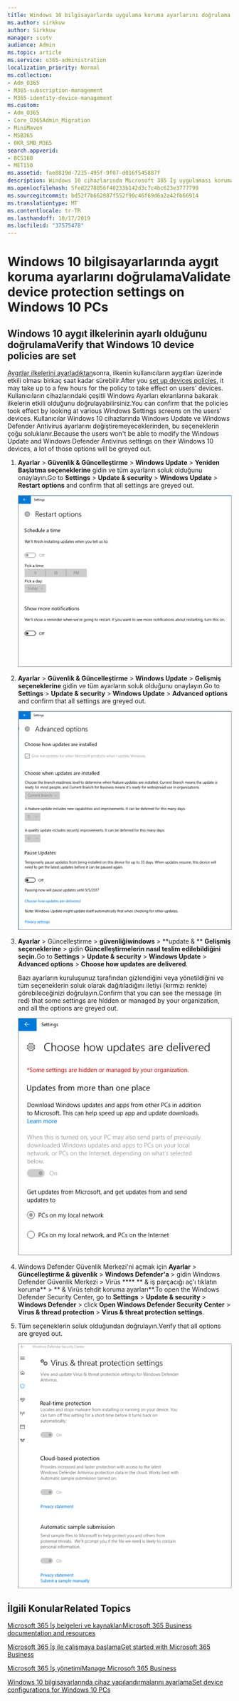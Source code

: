 ```yaml
---
title: Windows 10 bilgisayarlarda uygulama koruma ayarlarını doğrulama
ms.author: sirkkuw
author: Sirkkuw
manager: scotv
audience: Admin
ms.topic: article
ms.service: o365-administration
localization_priority: Normal
ms.collection:
- Adm_O365
- M365-subscription-management
- M365-identity-device-management
ms.custom:
- Adm_O365
- Core_O365Admin_Migration
- MiniMaven
- MSB365
- OKR_SMB_M365
search.appverid:
- BCS160
- MET150
ms.assetid: fae8819d-7235-495f-9f07-d016f545887f
description: Windows 10 cihazlarında Microsoft 365 İş uygulaması koruma ayarlarını nasıl doğrulayayarılamayı öğrenin.
ms.openlocfilehash: 5fed2278856f40233b142d3c7c4bc623e3777799
ms.sourcegitcommit: bd52f7b662887f552f90c46f69d6a2a42fb66914
ms.translationtype: MT
ms.contentlocale: tr-TR
ms.lasthandoff: 10/17/2019
ms.locfileid: "37575478"
---
```

# <a name="validate-device-protection-settings-on-windows-10-pcs"></a><span data-ttu-id="27195-103">Windows 10 bilgisayarlarında aygıt koruma ayarlarını doğrulama</span><span class="sxs-lookup"><span data-stu-id="27195-103">Validate device protection settings on Windows 10 PCs</span></span>

## <a name="verify-that-windows-10-device-policies-are-set"></a><span data-ttu-id="27195-104">Windows 10 aygıt ilkelerinin ayarlı olduğunu doğrulama</span><span class="sxs-lookup"><span data-stu-id="27195-104">Verify that Windows 10 device policies are set</span></span>

<span data-ttu-id="27195-105">[Aygıtlar ilkelerini ayarladıktan](protection-settings-for-windows-10-pcs.md)sonra, ilkenin kullanıcıların aygıtları üzerinde etkili olması birkaç saat kadar sürebilir.</span><span class="sxs-lookup"><span data-stu-id="27195-105">After you [set up devices policies](protection-settings-for-windows-10-pcs.md), it may take up to a few hours for the policy to take effect on users' devices.</span></span> <span data-ttu-id="27195-106">Kullanıcıların cihazlarındaki çeşitli Windows Ayarları ekranlarına bakarak ilkelerin etkili olduğunu doğrulayabilirsiniz.</span><span class="sxs-lookup"><span data-stu-id="27195-106">You can confirm that the policies took effect by looking at various Windows Settings screens on the users' devices.</span></span> <span data-ttu-id="27195-107">Kullanıcılar Windows 10 cihazlarında Windows Update ve Windows Defender Antivirus ayarlarını değiştiremeyeceklerinden, bu seçeneklerin çoğu soluklanır.</span><span class="sxs-lookup"><span data-stu-id="27195-107">Because the users won't be able to modify the Windows Update and Windows Defender Antivirus settings on their Windows 10 devices, a lot of those options will be greyed out.</span></span>
  
1. <span data-ttu-id="27195-108">**Ayarlar** \> **Güvenlik &amp; Güncelleştirme** \> **Windows Update** \> **Yeniden Başlatma seçeneklerine** gidin ve tüm ayarların soluk olduğunu onaylayın.</span><span class="sxs-lookup"><span data-stu-id="27195-108">Go to **Settings** \> **Update &amp; security** \> **Windows Update** \> **Restart options** and confirm that all settings are greyed out.</span></span> 
    
    ![Tüm Yeniden Başlatma seçenekleri soluk.](media/31308da9-18b0-47c5-bbf6-d5fa6747c376.png)
  
2. <span data-ttu-id="27195-110">**Ayarlar** \> **Güvenlik &amp; Güncelleştirme** \> **Windows Update** \> **Gelişmiş seçeneklerine** gidin ve tüm ayarların soluk olduğunu onaylayın.</span><span class="sxs-lookup"><span data-stu-id="27195-110">Go to **Settings** \> **Update &amp; security** \> **Windows Update** \> **Advanced options** and confirm that all settings are greyed out.</span></span> 
    
    ![Windows Advanced güncelleştirmeleri seçeneklerinin tümü soluk.](media/049cf281-d503-4be9-898b-c0a3286c7fc2.png)
  
3. <span data-ttu-id="27195-112">**Ayarlar** \> Güncelleştirme \> **güvenliğiwindows** \> \*\*update &amp; \*\* **Gelişmiş seçeneklerine** \> gidin **Güncelleştirmelerin nasıl teslim edilebildiğini seçin.**</span><span class="sxs-lookup"><span data-stu-id="27195-112">Go to **Settings** \> **Update &amp; security** \> **Windows Update** \> **Advanced options** \> **Choose how updates are delivered**.</span></span>
    
    <span data-ttu-id="27195-113">Bazı ayarların kuruluşunuz tarafından gizlendiğini veya yönetildiğini ve tüm seçeneklerin soluk olarak dağıtıladığını iletiyi (kırmızı renkte) görebileceğinizi doğrulayın.</span><span class="sxs-lookup"><span data-stu-id="27195-113">Confirm that you can see the message (in red) that some settings are hidden or managed by your organization, and all the options are greyed out.</span></span>
    
    ![Ayarların kuruluşunuz tarafından gizlenip yönetildiğini belirten sayfanın nasıl teslim edileceğini seçin.](media/6b3e37c5-da41-4afd-9983-b4f406216b59.png)
  
4. <span data-ttu-id="27195-115">Windows Defender Güvenlik Merkezi'ni açmak için **Ayarlar** \> **Güncelleştirme &amp; güvenlik** \> **Windows Defender'a** \> gidin Windows Defender Güvenlik Merkezi \> Virüs \*\*\*\* \*\* &amp; iş parçacığı aç'ı tıklatın koruma\*\* \> \*\* &amp; Virüs tehdit koruma ayarları\*\*.</span><span class="sxs-lookup"><span data-stu-id="27195-115">To open the Windows Defender Security Center, go to **Settings** \> **Update &amp; security** \> **Windows Defender** \> click **Open Windows Defender Security Center** \> **Virus &amp; thread protection** \> **Virus &amp; threat protection settings**.</span></span> 
    
5. <span data-ttu-id="27195-116">Tüm seçeneklerin soluk olduğundan doğrulayın.</span><span class="sxs-lookup"><span data-stu-id="27195-116">Verify that all options are greyed out.</span></span> 
    
    ![Virüs ve tehdit koruma ayarları soluk.](media/9ca68d40-a5d9-49d7-92a4-c581688b5926.png)
  
## <a name="related-topics"></a><span data-ttu-id="27195-118">İlgili Konular</span><span class="sxs-lookup"><span data-stu-id="27195-118">Related Topics</span></span>

[<span data-ttu-id="27195-119">Microsoft 365 İş belgeleri ve kaynakları</span><span class="sxs-lookup"><span data-stu-id="27195-119">Microsoft 365 Business documentation and resources</span></span>](https://go.microsoft.com/fwlink/p/?linkid=853701)
  
[<span data-ttu-id="27195-120">Microsoft 365 İş ile çalışmaya başlama</span><span class="sxs-lookup"><span data-stu-id="27195-120">Get started with Microsoft 365 Business</span></span>](microsoft-365-business-overview.md)
  
[<span data-ttu-id="27195-121">Microsoft 365 İş yönetimi</span><span class="sxs-lookup"><span data-stu-id="27195-121">Manage Microsoft 365 Business</span></span>](manage.md)
  
[<span data-ttu-id="27195-122">Windows 10 bilgisayarlarında cihaz yapılandırmalarını ayarlama</span><span class="sxs-lookup"><span data-stu-id="27195-122">Set device configurations for Windows 10 PCs</span></span>](protection-settings-for-windows-10-pcs.md)
  

